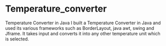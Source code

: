 # Temperature_converter
Temperature Converter in Java
I built a Temperature Converter in Java and used its various frameworks such as BorderLayout, java awt, swing and Jframe.
It takes input and converts it into any other temperature unit which is selected.
